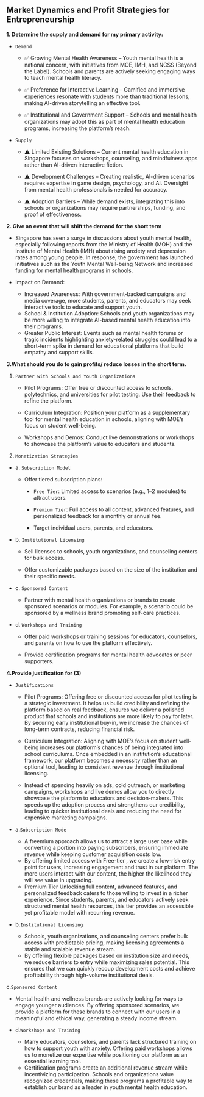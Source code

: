 ## Market Dynamics and Profit Strategies for Entrepreneurship

**1. Determine the supply and demand for my primary activity:**

- `Demand`
  - ✅ Growing Mental Health Awareness – Youth mental health is a national concern, with initiatives from MOE, IMH, and NCSS (Beyond the Label). Schools and parents are actively seeking engaging ways to teach mental health literacy.

  - ✅ Preference for Interactive Learning – Gamified and immersive experiences resonate with students more than traditional lessons, making AI-driven storytelling an effective tool.

  - ✅ Institutional and Government Support – Schools and mental health organizations may adopt this as part of mental health education programs, increasing the platform’s reach.

- `Supply`
  - ⚠️ Limited Existing Solutions – Current mental health education in Singapore focuses on workshops, counseling, and mindfulness apps rather than AI-driven interactive fiction.

  - ⚠️ Development Challenges – Creating realistic, AI-driven scenarios requires expertise in game design, psychology, and AI. Oversight from mental health professionals is needed for accuracy.

  - ⚠️ Adoption Barriers – While demand exists, integrating this into schools or organizations may require partnerships, funding, and proof of effectiveness.

**2. Give an event that will shift the demand for the short term**

- Singapore has seen a surge in discussions about youth mental health, especially following reports from the Ministry of Health (MOH) and the Institute of Mental Health (IMH) about rising anxiety and depression rates among young people. In response, the government has launched initiatives such as the Youth Mental Well-being Network and increased funding for mental health programs in schools.

- Impact on Demand:
  - Increased Awareness: With government-backed campaigns and media coverage, more students, parents, and educators may seek interactive tools to educate and support youth.
  - School & Institution Adoption: Schools and youth organizations may be more willing to integrate AI-based mental health education into their programs.
  - Greater Public Interest: Events such as mental health forums or tragic incidents highlighting anxiety-related struggles could lead to a short-term spike in demand for educational platforms that build empathy and support skills.

**3.What should you do to gain profits/ reduce losses in the short term.**

1. `Partner with Schools and Youth Organizations`

    - Pilot Programs: Offer free or discounted access to schools, polytechnics, and universities for pilot testing. Use their feedback to refine the platform.

    - Curriculum Integration: Position your platform as a supplementary tool for mental health education in schools, aligning with MOE’s focus on student well-being.

    - Workshops and Demos: Conduct live demonstrations or workshops to showcase the platform’s value to educators and students.

2. `Monetization Strategies`

- a. `Subscription Model`

  - Offer tiered subscription plans:

    - `Free Tier`: Limited access to scenarios (e.g., 1–2 modules) to attract users.

    - `Premium Tier`: Full access to all content, advanced features, and personalized feedback for a monthly or annual fee.

    - Target individual users, parents, and educators.

- b. `Institutional Licensing`

  - Sell licenses to schools, youth organizations, and counseling centers for bulk access.

  - Offer customizable packages based on the size of the institution and their specific needs.

- c. `Sponsored Content`
  - Partner with mental health organizations or brands to create sponsored scenarios or modules. For example, a scenario could be sponsored by a wellness brand promoting self-care practices.

- d. `Workshops and Training`
  - Offer paid workshops or training sessions for educators, counselors, and parents on how to use the platform effectively.

  - Provide certification programs for mental health advocates or peer supporters.

**4.Provide justification for (3)**

- `Justifications`

  - Pilot Programs: Offering free or discounted access for pilot testing is a strategic investment. It helps us build credibility and refining the platform based on real feedback, ensures we deliver a polished product that schools and institutions are more likely to pay for later. By securing early institutional buy-in, we increase the chances of long-term contracts, reducing financial risk.
  
  - Curriculum Integration: Aligning with MOE’s focus on student well-being increases our platform’s chances of being integrated into school curriculums. Once embedded in an institution’s educational framework, our platform becomes a necessity rather than an optional tool, leading to consistent revenue through institutional licensing.
  - Instead of spending heavily on ads, cold outreach, or marketing campaigns, workshops and live demos allow you to directly showcase the platform to educators and decision-makers. This speeds up the adoption process and strengthens our credibility, leading to quicker institutional deals and reducing the need for expensive marketing campaigns.

- a.`Subscription Mode`

  - A freemium approach allows us to attract a large user base while converting a portion into paying subscribers, ensuring immediate revenue while keeping customer acquisition costs low.
  - By offering limited access with Free-tier , we create a low-risk entry point for users, increasing engagement and trust in our platform. The more users interact with our content, the higher the likelihood they will see value in upgrading.
  - Premium Tier Unlocking full content, advanced features, and personalized feedback caters to those willing to invest in a richer experience. Since students, parents, and educators actively seek structured mental health resources, this tier provides an accessible yet profitable model with recurring revenue.

- b.`Institutional Licensing`

  - Schools, youth organizations, and counseling centers prefer bulk access with predictable pricing, making licensing agreements a stable and scalable revenue stream.
  - By offering flexible packages based on institution size and needs, we reduce barriers to entry while maximizing sales potential. This ensures that we can quickly recoup development costs and achieve profitability through high-volume institutional deals.

c.`Sponsored Content`

- Mental health and wellness brands are actively looking for ways to engage younger audiences. By offering sponsored scenarios, we provide a platform for these brands to connect with our users in a meaningful and ethical way, generating a steady income stream.

- d.`Workshops and Training`

  - Many educators, counselors, and parents lack structured training on how to support youth with anxiety. Offering paid workshops allows us to monetize our expertise while positioning our platform as an essential learning tool.
  - Certification programs create an additional revenue stream while incentivizing participation. Schools and organizations value recognized credentials, making these programs a profitable way to establish our brand as a leader in youth mental health education.

